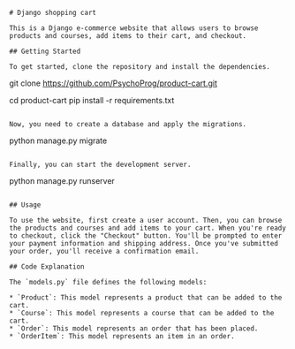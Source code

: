  ```
# Django shopping cart 

This is a Django e-commerce website that allows users to browse products and courses, add items to their cart, and checkout.

## Getting Started

To get started, clone the repository and install the dependencies.

```
git clone https://github.com/PsychoProg/product-cart.git

cd product-cart
pip install -r requirements.txt

```

Now, you need to create a database and apply the migrations.

```

python manage.py migrate

```

Finally, you can start the development server.

```

python manage.py runserver

```

## Usage

To use the website, first create a user account. Then, you can browse the products and courses and add items to your cart. When you're ready to checkout, click the "Checkout" button. You'll be prompted to enter your payment information and shipping address. Once you've submitted your order, you'll receive a confirmation email.

## Code Explanation

The `models.py` file defines the following models:

* `Product`: This model represents a product that can be added to the cart.
* `Course`: This model represents a course that can be added to the cart.
* `Order`: This model represents an order that has been placed.
* `OrderItem`: This model represents an item in an order.
